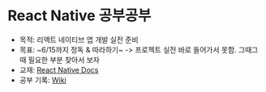 # React Native 공부공부
- 목적: 리액트 네이티브 앱 개발 실전 준비
- 목표: ~6/15까지 정독 & 따라하기~ -> 프로젝트 실전 바로 들어가서 못함. 그때그때 필요한 부분 찾아서 보자
- 교재: [React Native Docs](https://reactnative.dev/docs/getting-started)
- 공부 기록: [Wiki](https://github.com/soheekimdev/react-native/wiki)
